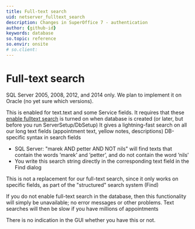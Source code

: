 ```yaml
---
title: Full-text search
uid: netserver_fulltext_search
description: Changes in SuperOffice 7 - authentication
author: {github-id}
keywords: database
so.topic: reference
so.envir: onsite
# so.client:
---
```


# Full-text search

SQL Server 2005, 2008, 2012, and 2014 only. We plan to implement it on Oracle (no yet sure which versions).

This is enabled for text.text and some Service fields. It requires that these [enable fulltext search][1] is turned on when database is created (or later, but before you run ServerSetup/DbSetup)
It gives a lightning-fast search on all our long text fields (appointment text, yellow notes, descriptions)
DB-specific syntax in search fields

* SQL Server: "marek AND petter AND NOT nils" will find texts that contain the words ’marek’ and ’petter’, and do not contain the word ’nils’
* You write this search string directly in the corresponding text field in the Find dialog

This is not a replacement for our full-text search, since it only works on specific fields, as part of the "structured" search system (Find)

If you do not enable full-text search in the database, then this functionality will simply be unavailable; no error messages or other problems. Text searches will then be slow if you have millions of appointments

There is no indication in the GUI whether you have this or not.

<!-- Referenced links -->
[1]: http://technet.microsoft.com/en-us/library/ms403375(SQL.90).aspx
